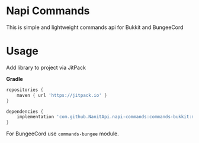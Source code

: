 # Napi Commands

This is simple and lightweight commands api for Bukkit and BungeeCord

# Usage

Add library to project via JitPack

**Gradle**

```groovy
repositories {
    maven { url 'https://jitpack.io' }
}

dependencies {
    implementation 'com.github.NanitApi.napi-commands:commands-bukkit:main-SNAPSHOT'
}
```

For BungeeCord use `commands-bungee` module.